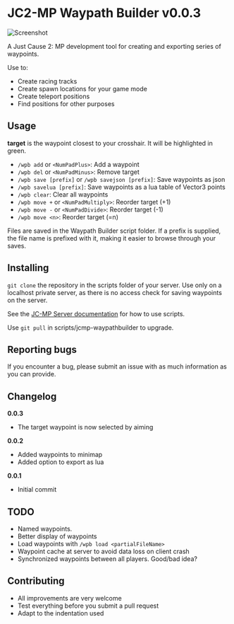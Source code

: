 # JC2-MP Waypath Builder v0.0.3
![Screenshot](https://raw.github.com/awestroke/jcmp-waypathbuilder/master/screenshot.png "Screenshot of Waypath Builder in action")

A Just Cause 2: MP development tool for creating and exporting series of waypoints. 

Use to:
* Create racing tracks
* Create spawn locations for your game mode
* Create teleport positions
* Find positions for other purposes

## Usage
**target** is the waypoint closest to your crosshair. It will be highlighted in green.
* ```/wpb add``` or ```<NumPadPlus>```: Add a waypoint
* ```/wpb del``` or ```<NumPadMinus>```: Remove target
* ```/wpb save [prefix]``` or ```/wpb savejson [prefix]```: Save waypoints as json
* ```/wpb savelua [prefix]```: Save waypoints as a lua table of Vector3 points
* ```/wpb clear```: Clear all waypoints
* ```/wpb move +``` or ```<NumPadMultiply>```: Reorder target (+1)
* ```/wpb move -``` or ```<NumPadDivide>```: Reorder target (-1)
* ```/wpb move <n>```: Reorder target (=n)

Files are saved in the Waypath Builder script folder. 
If a prefix is supplied, the file name is prefixed with it, making it easier to browse through your saves.

## Installing
```git clone``` the repository in the scripts folder of your server. Use only on a localhost private server, as there is no access check for saving waypoints on the server. 

See the [JC-MP Server documentation](http://wiki.jc-mp.com/Server) for how to use scripts. 

Use ```git pull``` in scripts/jcmp-waypathbuilder to upgrade.

## Reporting bugs
If you encounter a bug, please submit an issue with as much information as you can provide.

## Changelog
**0.0.3**
* The target waypoint is now selected by aiming

**0.0.2**
* Added waypoints to minimap
* Added option to export as lua

**0.0.1**
* Initial commit

## TODO
* Named waypoints. 
* Better display of waypoints
* Load waypoints with ```/wpb load <partialFileName>```
* Waypoint cache at server to avoid data loss on client crash
* Synchronized waypoints between all players. Good/bad idea?

## Contributing
* All improvements are very welcome
* Test everything before you submit a pull request
* Adapt to the indentation used
